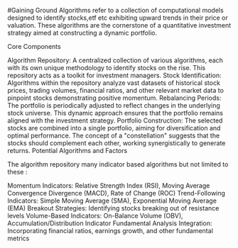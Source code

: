 #Gaining Ground Algorithms refer to a collection of computational models designed to identify stocks,etf etc  exhibiting upward trends in their price or valuation. 
These algorithms are the cornerstone of a quantitative investment strategy aimed at constructing a dynamic portfolio.

Core Components

Algorithm Repository: A centralized collection of various algorithms, each with its own unique methodology to identify stocks on the rise. This repository acts as a toolkit for investment managers.
Stock Identification: Algorithms within the repository analyze vast datasets of historical stock prices, trading volumes, financial ratios, and other relevant market data to pinpoint stocks demonstrating positive momentum.
Rebalancing Periods: The portfolio is periodically adjusted to reflect changes in the underlying stock universe. This dynamic approach ensures that the portfolio remains aligned with the investment strategy.
Portfolio Construction: The selected stocks are combined into a single portfolio, aiming for diversification and optimal performance. The concept of a "constellation" suggests that the stocks should complement each other, working synergistically to generate returns.
Potential Algorithms and Factors

The algorithm repository many indicator based algorithms but not limited to these :

Momentum Indicators: Relative Strength Index (RSI), Moving Average Convergence Divergence (MACD), Rate of Change (ROC)
Trend-Following Indicators: Simple Moving Average (SMA), Exponential Moving Average (EMA)
Breakout Strategies: Identifying stocks breaking out of resistance levels
Volume-Based Indicators: On-Balance Volume (OBV), Accumulation/Distribution Indicator
Fundamental Analysis Integration: Incorporating financial ratios, earnings growth, and other fundamental metrics
